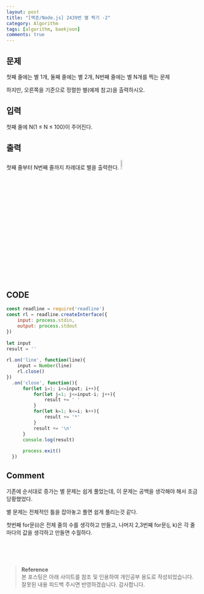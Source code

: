 ```yaml
---
layout: post
title: "[백준/Node.js] 2439번 별 찍기 -2"
category: Algorithm
tags: [algorithm, baekjoon]
comments: true
---
```


## 문제
첫째 줄에는 별 1개, 둘째 줄에는 별 2개, N번째 줄에는 별 N개를 찍는 문제

하지만, 오른쪽을 기준으로 정렬한 별(예제 참고)을 출력하시오.

## 입력
첫째 줄에 N(1 ≤ N ≤ 100)이 주어진다.

## 출력
첫째 줄부터 N번째 줄까지 차례대로 별을 출력한다.
<img width="8%" src="https://user-images.githubusercontent.com/76654131/138585047-77c0c77e-3862-4e28-85f4-6d24fc2f0bee.png">


## CODE
```javascript
const readline = require('readline')
const rl = readline.createInterface({
    input: process.stdin,
    output: process.stdout
})
 
let input
result = ''
 
rl.on('line', function(line){
    input = Number(line)
    rl.close()
})
  .on('close', function(){
      for(let i=1; i<=input; i++){
          for(let j=1; j<=input-i; j++){
              result += ' '
          }
          for(let k=1; k<=i; k++){
              result += '*'
          }
          result += '\n'
      }
      console.log(result)
 
      process.exit()
  })

```
## Comment
기존에 순서대로 증가는 별 문제는 쉽게 풀었는데, 이 문제는 공백을 생각해야 해서 조금 당황했었다.
 
별 문제는 전체적인 틀을 잡아놓고 풀면 쉽게 풀리는것 같다. 
 
첫번째 for문(i)은 전체 줄의 수를 생각하고 만들고,  나머지 2,3번째  for문(j, k)은 각 줄마다의 값을 생각하고 만들면 수월하다.

<br>
<br>
<br>

>**Reference**   
본 포스팅은 아래 사이트를 참조 및 인용하여 개인공부 용도로 작성되었습니다.   
잘못된 내용 피드백 주시면 반영하겠습니다. 감사합니다.   
[]()